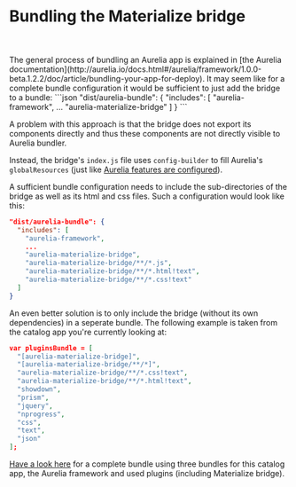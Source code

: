 # Bundling the Materialize bridge
<br>
<br>
The general process of bundling an Aurelia app is explained in [the Aurelia documentation](http://aurelia.io/docs.html#/aurelia/framework/1.0.0-beta.1.2.2/doc/article/bundling-your-app-for-deploy).
It may seem like for a complete bundle configuration it would be sufficient to just add the bridge to a bundle:
```json
"dist/aurelia-bundle": {
  "includes": [
    "aurelia-framework",
    ...
    "aurelia-materialize-bridge"
  ]
}
```

A problem with this approach is that the bridge does not export its components directly and thus these components
are not directly visible to Aurelia bundler.

Instead, the bridge's `index.js` file uses `config-builder` to fill Aurelia's
`globalResources` (just like [Aurelia features are configured](http://aurelia.io/docs.html#/aurelia/framework/1.0.0-beta.1.2.2/doc/article/app-configuration-and-startup/6)).

A sufficient bundle configuration needs to include the sub-directories of the
bridge as well as its html and css files. Such a configuration would look like this:

```json
"dist/aurelia-bundle": {
  "includes": [
    "aurelia-framework",
    ...
    "aurelia-materialize-bridge",
    "aurelia-materialize-bridge/**/*.js",
    "aurelia-materialize-bridge/**/*.html!text",
    "aurelia-materialize-bridge/**/*.css!text"
  ]
}
```

An even better solution is to only include the bridge (without its own dependencies)
in a seperate bundle. The following example is taken from the catalog app you're
currently looking at:

```json
var pluginsBundle = [
  "[aurelia-materialize-bridge]",
  "[aurelia-materialize-bridge/**/*]",
  "aurelia-materialize-bridge/**/*.css!text",
  "aurelia-materialize-bridge/**/*.html!text",
  "showdown",
  "prism",
  "jquery",
  "nprogress",
  "css",
  "text",
  "json"
];
```

[Have a look here](https://github.com/aurelia-ui-toolkits/demo-materialize/blob/master/build/bundles.js)
for a complete bundle using three bundles for this catalog app, the Aurelia framework
and used plugins (including Materialize bridge).
